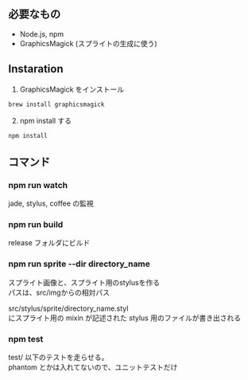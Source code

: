 ## 必要なもの
* Node.js, npm
* GraphicsMagick (スプライトの生成に使う)

## Instaration

1. GraphicsMagick をインストール
  ```sh
  brew install graphicsmagick
  ```

2. npm install する
  ```
  npm install
  ```

## コマンド

### npm run watch

jade, stylus, coffee の監視

### npm run build

release フォルダにビルド

### npm run sprite --dir directory_name

スプライト画像と、スプライト用のstylusを作る  
パスは、src/imgからの相対パス  

src/stylus/sprite/directory_name.styl  
にスプライト用の mixin が記述された stylus 用のファイルが書き出される  

### npm test

test/ 以下のテストを走らせる。  
phantom とかは入れてないので、ユニットテストだけ
